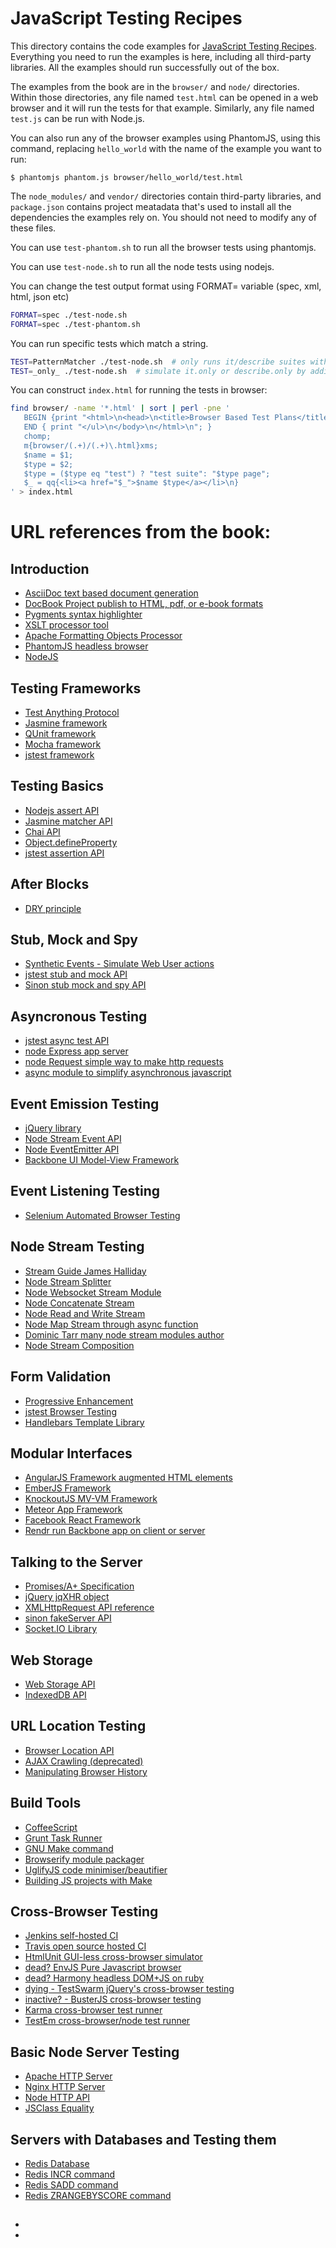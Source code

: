 JavaScript Testing Recipes
==========================

This directory contains the code examples for [JavaScript Testing
Recipes](http://jstesting.jcoglan.com). Everything you need to run the examples
is here, including all third-party libraries. All the examples should run
successfully out of the box.

The examples from the book are in the `browser/` and `node/` directories. Within
those directories, any file named `test.html` can be opened in a web browser and
it will run the tests for that example. Similarly, any file named `test.js` can
be run with Node.js.

You can also run any of the browser examples using PhantomJS, using this
command, replacing `hello_world` with the name of the example you want to run:

    $ phantomjs phantom.js browser/hello_world/test.html

The `node_modules/` and `vendor/` directories contain third-party libraries, and
`package.json` contains project meatadata that's used to install all the
dependencies the examples rely on. You should not need to modify any of these
files.

You can use `test-phantom.sh` to run all the browser tests using phantomjs.

You can use `test-node.sh` to run all the node tests using nodejs.

You can change the test output format using FORMAT= variable (spec, xml, html, json etc)

```bash
FORMAT=spec ./test-node.sh
FORMAT=spec ./test-phantom.sh
```

You can run specific tests which match a string.

```bash
TEST=PatternMatcher ./test-node.sh  # only runs it/describe suites with PatternMatcher in their descriptive string.
TEST=_only_ ./test-node.sh  # simulate it.only or describe.only by adding _only_ to the test name
```

You can construct `index.html` for running the tests in browser:

```bash
find browser/ -name '*.html' | sort | perl -pne '
   BEGIN {print "<html>\n<head>\n<title>Browser Based Test Plans</title>\n<style>\nbody {\nbackground: black;\ncolor: yellow;\n}\n</style>\n</head>\n<body>\n<h4>Browser Based Test Plans</h4>\n<ul>\n"; }
   END { print "</ul>\n</body>\n</html>\n"; }
   chomp;
   m{browser/(.+)/(.+)\.html}xms;
   $name = $1;
   $type = $2;
   $type = ($type eq "test") ? "test suite": "$type page";
   $_ = qq{<li><a href="$_">$name $type</a></li>\n}
' > index.html
```

# URL references from the book:

## Introduction

 * [AsciiDoc text based document generation](http://www.methods.co.nz/asciidoc/#_introduction)
 * [DocBook Project publish to HTML, pdf, or e-book formats](http://docbook.sourceforge.net/)
 * [Pygments syntax highlighter](http://pygments.org/)
 * [XSLT processor tool](http://xmlsoft.org/XSLT/xsltproc2.html)
 * [Apache Formatting Objects Processor](https://xmlgraphics.apache.org/fop/)
 * [PhantomJS headless browser](http://phantomjs.org/)
 * [NodeJS](https://nodejs.org/en/)

## Testing Frameworks

 * [Test Anything Protocol](http://testanything.org/)
 * [Jasmine framework](http://jasmine.github.io/)
 * [QUnit framework](http://qunitjs.com/)
 * [Mocha framework](https://mochajs.org/)
 * [jstest framework](http://jstest.jcoglan.com/)

## Testing Basics

 * [Nodejs assert API](http://nodejs.org/api/assert.html)
 * [Jasmine matcher API](http://jasmine.github.io/1.3/introduction.html#section-Included_Matchers)
 * [Chai API](http://chaijs.com/)
 * [Object.defineProperty](https://developer.mozilla.org/en-US/docs/Web/JavaScript/Reference/Global_Objects/Object/defineProperty)
 * [jstest assertion API](http://jstest.jcoglan.com/assertions.html)

## After Blocks

 * [DRY principle](http://en.wikipedia.org/wiki/Don't_repeat_yourself)

## Stub, Mock and Spy

 * [Synthetic Events - Simulate Web User actions](https://github.com/bitovi/syn)
 * [jstest stub and mock API](http://jstest.jcoglan.com/mocking.html)
 * [Sinon stub mock and spy API](http://sinonjs.org/)

## Asyncronous Testing

 * [jstest async test API](http://jstest.jcoglan.com/async.html)
 * [node Express app server](http://expressjs.com/)
 * [node Request simple way to make http requests](https://npmjs.org/package/request)
 * [async module to simplify asynchronous javascript](https://npmjs.org/package/async)

## Event Emission Testing

 * [jQuery library](http://jquery.com/)
 * [Node Stream Event API](http://nodejs.org/api/stream.html)
 * [Node EventEmitter API](http://nodejs.org/api/events.html)
 * [Backbone UI Model-View Framework](http://backbonejs.org/)

## Event Listening Testing

 * [Selenium Automated Browser Testing](http://www.seleniumhq.org/)

## Node Stream Testing

 * [Stream Guide James Halliday](https://github.com/substack/stream-handbook)
 * [Node Stream Splitter](https://npmjs.org/package/split)
 * [Node Websocket Stream Module](https://npmjs.org/package/websocket-driver)
 * [Node Concatenate Stream](https://npmjs.org/package/concat-stream)
 * [Node Read and Write Stream](https://npmjs.org/package/through)
 * [Node Map Stream through async function](https://npmjs.org/package/map-stream)
 * [Dominic Tarr many node stream modules author](https://github.com/dominictarr)
 * [Node Stream Composition](https://npmjs.org/package/stream-combiner)

## Form Validation

 * [Progressive Enhancement](http://alistapart.com/article/understandingprogressiveenhancement)
 * [jstest Browser Testing](http://jstest.jcoglan.com/browser.html)
 * [Handlebars Template Library](http://handlebarsjs.com/)

## Modular Interfaces

 * [AngularJS Framework augmented HTML elements](http://angularjs.org/)
 * [EmberJS Framework](http://emberjs.com/)
 * [KnockoutJS MV-VM Framework](http://knockoutjs.com/)
 * [Meteor App Framework](https://www.meteor.com/)
 * [Facebook React Framework](http://facebook.github.io/react/)
 * [Rendr run Backbone app on client or server](https://www.npmjs.org/package/rendr)

## Talking to the Server

 * [Promises/A+ Specification](http://promisesaplus.com/)
 * [jQuery jqXHR object](http://api.jquery.com/jQuery.ajax/#jqXHR)
 * [XMLHttpRequest API reference](https://developer.mozilla.org/en-US/docs/Web/API/XMLHttpRequest)
 * [sinon fakeServer API](http://sinonjs.org/#fakeServer)
 * [Socket.IO Library](http://socket.io/)

## Web Storage

 * [Web Storage API](https://developer.mozilla.org/en-US/docs/Web/Guide/API/DOM/Storage)
 * [IndexedDB API](https://developer.mozilla.org/en/docs/IndexedDB)

## URL Location Testing

 * [Browser Location API](https://developer.mozilla.org/en-US/docs/Web/API/Window.location)
 * [AJAX Crawling (deprecated)](https://developers.google.com/webmasters/ajax-crawling/docs/specification)
 * [Manipulating Browser History](https://developer.mozilla.org/en-US/docs/Web/Guide/API/DOM/Manipulating_the_browser_history)

## Build Tools

 * [CoffeeScript](http://coffeescript.org/)
 * [Grunt Task Runner](http://gruntjs.com/)
 * [GNU Make command](http://www.gnu.org/software/make/)
 * [Browserify module packager](http://browserify.org/)
 * [UglifyJS code minimiser/beautifier](https://npmjs.org/package/uglify-js)
 * [Building JS projects with Make](http://blog.jcoglan.com/2014/02/05/building-javascript-projects-with-make/)

## Cross-Browser Testing
 * [Jenkins self-hosted CI](http://jenkins-ci.org/)
 * [Travis open source hosted CI](https://travis-ci.org/)
 * [HtmlUnit GUI-less cross-browser simulator](http://htmlunit.sourceforge.net/)
 * [dead? EnvJS Pure Javascript browser](https://github.com/thatcher/env-js)
 * [dead? Harmony headless DOM+JS on ruby](https://github.com/mynyml/harmony)
 * [dying - TestSwarm jQuery's cross-browser testing](https://github.com/jquery/testswarm)
 * [inactive? - BusterJS cross-browser testing](http://busterjs.org/)
 * [Karma cross-browser test runner](http://karma-runner.github.io/)
 * [TestEm cross-browser/node test runner](https://www.npmjs.org/package/testem/)

## Basic Node Server Testing

 * [Apache HTTP Server](http://httpd.apache.org/)
 * [Nginx HTTP Server](http://nginx.org/)
 * [Node HTTP API](http://nodejs.org/api/http.html)
 * [JSClass Equality](http://jsclass.jcoglan.com/equality.html)

## Servers with Databases and Testing them

 * [Redis Database](http://redis.io/)
 * [Redis INCR command](http://redis.io/commands/incr)
 * [Redis SADD command](http://redis.io/commands/sadd)
 * [Redis ZRANGEBYSCORE command](http://redis.io/commands/zrangebyscore)

## 

 * []()
 * []()
